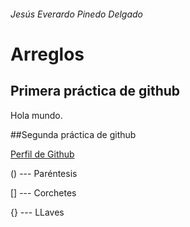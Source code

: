 ###### Jesús Everardo Pinedo Delgado
# Arreglos

## Primera práctica de github

Hola mundo.

##Segunda práctica de github

[Perfil de Github](https://github.com/unciafidelis)

() --- Paréntesis

[] --- Corchetes

{} --- LLaves
